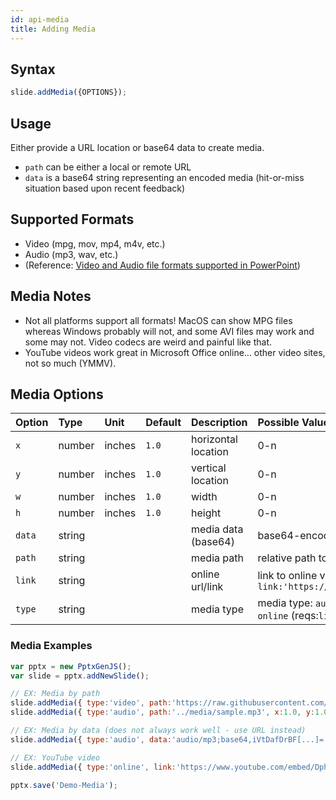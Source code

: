 ```yaml
---
id: api-media
title: Adding Media
---
```


## Syntax
```javascript
slide.addMedia({OPTIONS});
```

## Usage
Either provide a URL location or base64 data to create media.  
* `path` can be either a local or remote URL
* `data` is a base64 string representing an encoded media (hit-or-miss situation based upon recent feedback)

## Supported Formats
* Video (mpg, mov, mp4, m4v, etc.)
* Audio (mp3, wav, etc.)
* (Reference: [Video and Audio file formats supported in PowerPoint](https://support.office.com/en-us/article/Video-and-audio-file-formats-supported-in-PowerPoint-d8b12450-26db-4c7b-a5c1-593d3418fb59#OperatingSystem=Windows))

## Media Notes
* Not all platforms support all formats! MacOS can show MPG files whereas Windows probably will not, and some AVI
files may work and some may not.  Video codecs are weird and painful like that.
* YouTube videos work great in Microsoft Office online... other video sites, not so much (YMMV).

## Media Options
| Option       | Type    | Unit   | Default   | Description         | Possible Values  |
| :----------- | :------ | :----- | :-------- | :------------------ | :--------------- |
| `x`          | number  | inches | `1.0`     | horizontal location | 0-n |
| `y`          | number  | inches | `1.0`     | vertical location   | 0-n |
| `w`          | number  | inches | `1.0`     | width               | 0-n |
| `h`          | number  | inches | `1.0`     | height              | 0-n |
| `data`       | string  |        |           | media data (base64) | base64-encoded string |
| `path`       | string  |        |           | media path          | relative path to media file |
| `link`       | string  |        |           | online url/link     | link to online video. Ex: `link:'https://www.youtube.com/embed/blahBlah'` |
| `type`       | string  |        |           | media type          | media type: `audio` or `video` (reqs: `data` or `path`) or `online` (reqs:`link`) |

### Media Examples
```javascript
var pptx = new PptxGenJS();
var slide = pptx.addNewSlide();

// EX: Media by path
slide.addMedia({ type:'video', path:'https://raw.githubusercontent.com/gitbrent/PptxGenJS/2.1.0/examples/media/sample.mov', x:1.0, y:1.0, w:3.0, h:2.0 });
slide.addMedia({ type:'audio', path:'../media/sample.mp3', x:1.0, y:1.0, w:3.0, h:0.5 });

// EX: Media by data (does not always work well - use URL instead)
slide.addMedia({ type:'audio', data:'audio/mp3;base64,iVtDafDrBF[...]=', x:3.0, y:1.0, w:6.0, h:3.0 });

// EX: YouTube video
slide.addMedia({ type:'online', link:'https://www.youtube.com/embed/Dph6ynRVyUc', x:1.0, y:4.0, w:8.0, h:4.5 });

pptx.save('Demo-Media');
```
